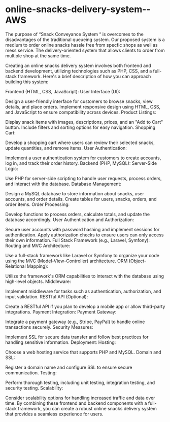 # online-snacks-delivery-system--AWS
The purpose of “Snack Conveyance System “ is  overcomes to the disadvantages of the traditional queueing system. Our proposed system is a medium to order online snacks hassle free from specfic  shops as well as mess service. The delivery-oriented system that allows clients to order from multiple shop at the same time. 

Creating an online snacks delivery system involves both frontend and backend development, utilizing technologies such as PHP, CSS, and a full-stack framework. Here's a brief description of how you can approach building this system:

Frontend (HTML, CSS, JavaScript):
User Interface (UI):

Design a user-friendly interface for customers to browse snacks, view details, and place orders.
Implement responsive design using HTML, CSS, and JavaScript to ensure compatibility across devices.
Product Listings:

Display snack items with images, descriptions, prices, and an "Add to Cart" button.
Include filters and sorting options for easy navigation.
Shopping Cart:

Develop a shopping cart where users can review their selected snacks, update quantities, and remove items.
User Authentication:

Implement a user authentication system for customers to create accounts, log in, and track their order history.
Backend (PHP, MySQL):
Server-Side Logic:

Use PHP for server-side scripting to handle user requests, process orders, and interact with the database.
Database Management:

Design a MySQL database to store information about snacks, user accounts, and order details.
Create tables for users, snacks, orders, and order items.
Order Processing:

Develop functions to process orders, calculate totals, and update the database accordingly.
User Authentication and Authorization:

Secure user accounts with password hashing and implement sessions for authentication.
Apply authorization checks to ensure users can only access their own information.
Full Stack Framework (e.g., Laravel, Symfony):
Routing and MVC Architecture:

Use a full-stack framework like Laravel or Symfony to organize your code using the MVC (Model-View-Controller) architecture.
ORM (Object-Relational Mapping):

Utilize the framework's ORM capabilities to interact with the database using high-level objects.
Middleware:

Implement middleware for tasks such as authentication, authorization, and input validation.
RESTful API (Optional):

Create a RESTful API if you plan to develop a mobile app or allow third-party integrations.
Payment Integration:
Payment Gateway:

Integrate a payment gateway (e.g., Stripe, PayPal) to handle online transactions securely.
Security Measures:

Implement SSL for secure data transfer and follow best practices for handling sensitive information.
Deployment:
Hosting:

Choose a web hosting service that supports PHP and MySQL.
Domain and SSL:

Register a domain name and configure SSL to ensure secure communication.
Testing:

Perform thorough testing, including unit testing, integration testing, and security testing.
Scalability:

Consider scalability options for handling increased traffic and data over time.
By combining these frontend and backend components with a full-stack framework, you can create a robust online snacks delivery system that provides a seamless experience for users.
